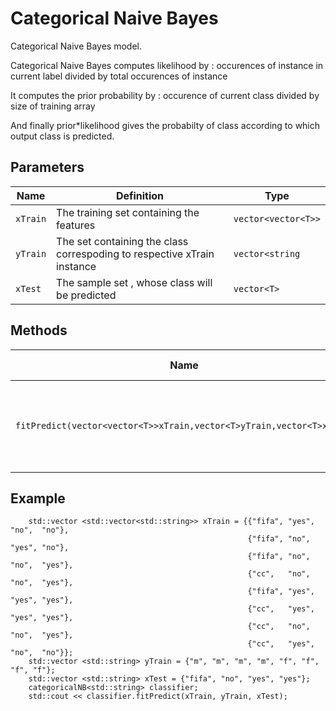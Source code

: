 # Categorical Naive Bayes

Categorical Naive Bayes model.

Categorical Naive Bayes computes likelihood by : occurences of instance in current label divided by total occurences of instance

It computes the prior probability by : occurence of current class divided by size of training array

And finally prior*likelihood gives the probabilty of class according to which output class is predicted.


## Parameters

| Name   | Definition                               | Type               |
|--------|------------------------------------------|--------------------|
| `xTrain` | The training set containing the features | `vector<vector<T>>` |
| `yTrain` | The set containing the class correspoding to respective xTrain instance | `vector<string`|
| `xTest` | The sample set , whose class will be predicted | `vector<T>`|

## Methods

| Name                                    | Definition                                            | Return value |
| -------------------------------         | ----------------------------------------------------- |--------------|
| `fitPredict(vector<vector<T>>xTrain,vector<T>yTrain,vector<T>xTest)`        | fit and predict the training and testing values | `string`      |

## Example

```
    std::vector <std::vector<std::string>> xTrain = {{"fifa", "yes", "no",  "no"},
                                                     {"fifa", "no",  "yes", "no"},
                                                     {"fifa", "no",  "no",  "yes"},
                                                     {"cc",   "no",  "no",  "yes"},
                                                     {"fifa", "yes", "yes", "yes"},
                                                     {"cc",   "yes", "yes", "yes"},
                                                     {"cc",   "no",  "no",  "yes"},
                                                     {"cc",   "yes", "no",  "no"}};
    std::vector <std::string> yTrain = {"m", "m", "m", "m", "f", "f", "f", "f"};
    std::vector <std::string> xTest = {"fifa", "no", "yes", "yes"};
    categoricalNB<std::string> classifier;
    std::cout << classifier.fitPredict(xTrain, yTrain, xTest);
```
